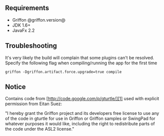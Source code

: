 Requirements
------------

 * Griffon @griffon.version@
 * JDK 1.6+
 * JavaFx 2.2

Troubleshooting
---------------

It's very likely the build will complain that some plugins can't be resolved.
Specify the following flag when compiling/running the app for the first time

    griffon -Dgriffon.artifact.force.upgrade=true compile

Notice
------

Contains code from [http://code.google.com/p/gturtle/][1] used with explicit
permission from Eitan Suez:

"I hereby grant the Griffon project and its developers free license to use any
of the code in gturtle for use in Griffon or Griffon samples or SwingPad for
whatever purposes it would like, including the right to redistribute parts of
the code under the ASL2 license."

[1]: http://code.google.com/p/gturtle/
